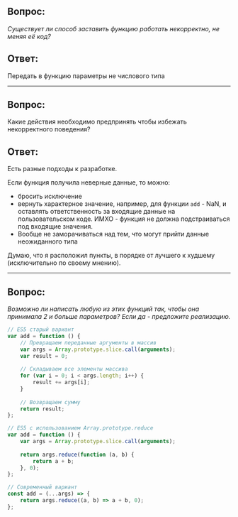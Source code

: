 ## Вопрос:
*Существует ли способ заставить функцию работать некорректно, 
 не меняя её код?*
 
## Ответ:

Передать в функцию параметры не числового типа

---

## Вопрос:
Какие действия необходимо предпринять чтобы избежать 
некорректного поведения?
 
## Ответ:

Есть разные подходы к разработке.

Если функция получила неверные данные, то можно:

* бросить исключение
* вернуть характерное значение, например, 
для функции `add` - NaN, и оставлять ответственность
за входящие данные на пользовательском коде.
ИМХО - функция не должна подстраиваться под входящие
значения.
* Вообще не заморачиваться над тем, что могут прийти
данные неожиданного типа

Думаю, что я расположил пункты, 
в порядке от лучшего к худшему 
(исключительно по своему мнению).

---

## Вопрос:
*Возможно ли написать любую из этих функций так, чтобы она принимала 
2 и больше параметров? Если да - предложите реализацию.*

```javascript
// ES5 старый вариант
var add = function () {
    // Превращаем переданные аргументы в массив
    var args = Array.prototype.slice.call(arguments);
    var result = 0;
    
    // Складываем все элементы массива
    for (var i = 0; i < args.length; i++) {
        result += args[i];
    }
    
    // Возвращаем сумму
    return result;
};
```

```javascript
// ES5 с использованием Array.prototype.reduce
var add = function () {
    var args = Array.prototype.slice.call(arguments);
    
    return args.reduce(function (a, b) {
        return a + b;
    }, 0);
};
```

```javascript
// Современный вариант
const add = (...args) => {
    return args.reduce((a, b) => a + b, 0);
};
```
